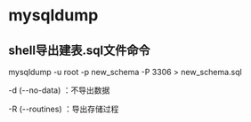# mysqldump

## shell导出建表.sql文件命令

mysqldump -u root -p new_schema -P 3306 > new_schema.sql

-d (--no-data) ：不导出数据

-R (--routines) ：导出存储过程

